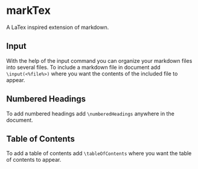 # markTex
A LaTex inspired extension of markdown. 

## Input
With the help of the input command you can organize your markdown files into several files. To include a markdown file in document add ```\input(<%file%>)``` where you want the contents of the included file to appear.

## Numbered Headings 
To add numbered headings add ```\numberedHeadings``` anywhere in the document.  

## Table of Contents
To add a table of contents add ```\tableOfContents``` where you want the table of contents to appear.  
